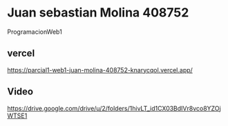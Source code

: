# Juan sebastian Molina 408752 

ProgramacionWeb1

## vercel

https://parcial1-web1-juan-molina-408752-knarycqol.vercel.app/

## Video

https://drive.google.com/drive/u/2/folders/1hivLT_id1CX03BdIVr8vco8YZOjWTSE1
